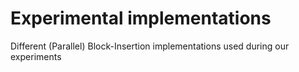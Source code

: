 # Experimental implementations

Different (Parallel) Block-Insertion implementations used during our experiments
